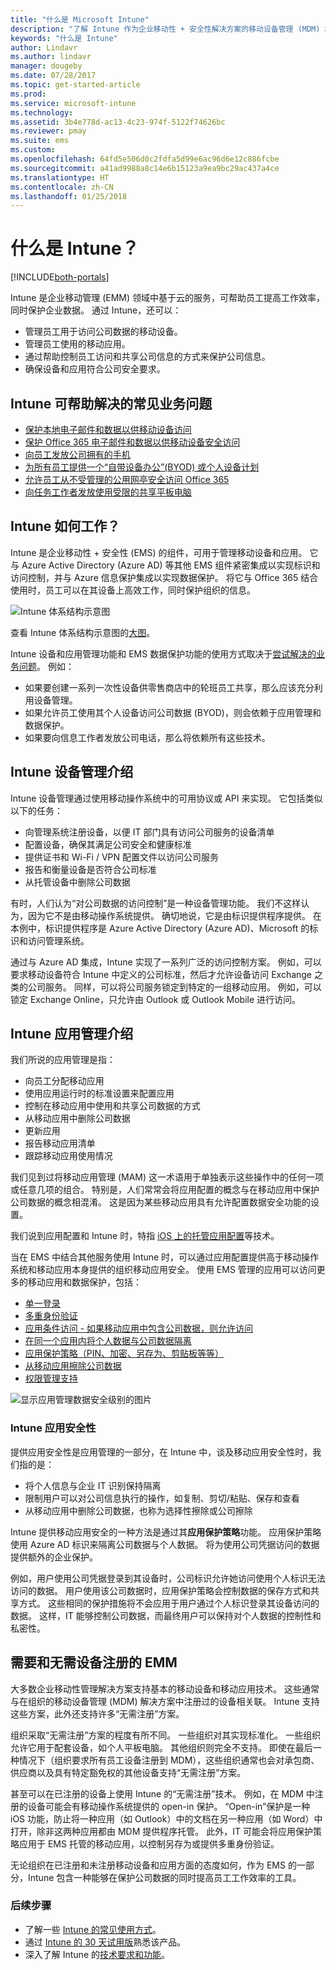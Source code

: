 ```yaml
---
title: "什么是 Microsoft Intune"
description: "了解 Intune 作为企业移动性 + 安全性解决方案的移动设备管理 (MDM) 和移动应用管理 (MAM) 组件的工作原理，以及它帮助保护公司数据的方式。"
keywords: "什么是 Intune"
author: Lindavr
ms.author: lindavr
manager: dougeby
ms.date: 07/28/2017
ms.topic: get-started-article
ms.prod: 
ms.service: microsoft-intune
ms.technology: 
ms.assetid: 3b4e778d-ac13-4c23-974f-5122f74626bc
ms.reviewer: pmay
ms.suite: ems
ms.custom: 
ms.openlocfilehash: 64fd5e506d0c2fdfa5d99e6ac96d6e12c886fcbe
ms.sourcegitcommit: a41ad9988a8c14e6b15123a9ea9bc29ac437a4ce
ms.translationtype: HT
ms.contentlocale: zh-CN
ms.lasthandoff: 01/25/2018
---
```

# <a name="what-is-intune"></a>什么是 Intune？

[!INCLUDE[both-portals](./includes/note-for-both-portals.md)]

Intune 是企业移动管理 (EMM) 领域中基于云的服务，可帮助员工提高工作效率，同时保护企业数据。 通过 Intune，还可以：
* 管理员工用于访问公司数据的移动设备。
* 管理员工使用的移动应用。
* 通过帮助控制员工访问和共享公司信息的方式来保护公司信息。
* 确保设备和应用符合公司安全要求。

## <a name="common-business-problems-that-intune-helps-solve"></a>Intune 可帮助解决的常见业务问题

* [保护本地电子邮件和数据以供移动设备访问](common-scenarios.md#protecting-your-on-premises-email-and-data-so-it-can-be-safely-accessed-by-mobile-devices)
* [保护 Office 365 电子邮件和数据以供移动设备安全访问](common-scenarios.md#protecting-your-office-365-email-and-data-so-it-can-be-safely-accessed-by-mobile-devices)
* [向员工发放公司拥有的手机](common-scenarios.md#issue-corporate-owned-phones-to-your-employees)
* [为所有员工提供一个“自带设备办公”(BYOD) 或个人设备计划](common-scenarios.md#offer-a-bring-your-own-device-program-to-all-employees)
* [允许员工从不受管理的公用网亭安全访问 Office 365](common-scenarios.md#enable-your-employees-to-securely-access-office-365-from-an-unmanaged-public-kiosk)
* [向任务工作者发放使用受限的共享平板电脑](common-scenarios.md#issue-limited-use-shared-tablets-to-your-employees)


## <a name="how-does-intune-work"></a>Intune 如何工作？
Intune 是企业移动性 + 安全性 (EMS) 的组件，可用于管理移动设备和应用。 它与 Azure Active Directory (Azure AD) 等其他 EMS 组件紧密集成以实现标识和访问控制，并与 Azure 信息保护集成以实现数据保护。 将它与 Office 365 结合使用时，员工可以在其设备上高效工作，同时保护组织的信息。

![Intune 体系结构示意图](./media/intunearch_sm.png)

查看 Intune 体系结构示意图的[大图](./media/intunearchitecture.svg)。

Intune 设备和应用管理功能和 EMS 数据保护功能的使用方式取决于[尝试解决的业务问题](#common-business-problems-that-intune-helps-solve)。 例如：
* 如果要创建一系列一次性设备供零售商店中的轮班员工共享，那么应该充分利用设备管理。
* 如果允许员工使用其个人设备访问公司数据 (BYOD)，则会依赖于应用管理和数据保护。  
* 如果要向信息工作者发放公司电话，那么将依赖所有这些技术。

## <a name="intune-device-management-explained"></a>Intune 设备管理介绍
Intune 设备管理通过使用移动操作系统中的可用协议或 API 来实现。 它包括类似以下的任务：
* 向管理系统注册设备，以便 IT 部门具有访问公司服务的设备清单
* 配置设备，确保其满足公司安全和健康标准
* 提供证书和 Wi-Fi / VPN 配置文件以访问公司服务
* 报告和衡量设备是否符合公司标准
* 从托管设备中删除公司数据  

有时，人们认为“对公司数据的访问控制”是一种设备管理功能。 我们不这样认为，因为它不是由移动操作系统提供。 确切地说，它是由标识提供程序提供。 在本例中，标识提供程序是 Azure Active Directory (Azure AD)、Microsoft 的标识和访问管理系统。  

通过与 Azure AD 集成，Intune 实现了一系列广泛的访问控制方案。 例如，可以要求移动设备符合 Intune 中定义的公司标准，然后才允许设备访问 Exchange 之类的公司服务。 同样，可以将公司服务锁定到特定的一组移动应用。 例如，可以锁定 Exchange Online，只允许由 Outlook 或 Outlook Mobile 进行访问。

## <a name="intune-app-management-explained"></a>Intune 应用管理介绍
我们所说的应用管理是指：
* 向员工分配移动应用
* 使用应用运行时的标准设置来配置应用
* 控制在移动应用中使用和共享公司数据的方式
* 从移动应用中删除公司数据   
* 更新应用
* 报告移动应用清单
* 跟踪移动应用使用情况

我们见到过将移动应用管理 (MAM) 这一术语用于单独表示这些操作中的任何一项或任意几项的组合。 特别是，人们常常会将应用配置的概念与在移动应用中保护公司数据的概念相混淆。 这是因为某些移动应用具有允许配置数据安全功能的设置。

我们说到应用配置和 Intune 时，特指 [iOS 上的托管应用配置](https://developer.apple.com/library/content/samplecode/sc2279/Introduction/Intro.html)等技术。

当在 EMS 中结合其他服务使用 Intune 时，可以通过应用配置提供高于移动操作系统和移动应用本身提供的组织移动应用安全。 使用 EMS 管理的应用可以访问更多的移动应用和数据保护，包括：

* [单一登录](https://docs.microsoft.com/azure/active-directory/active-directory-appssoaccess-whatis)  
*   [多重身份验证](https://docs.microsoft.com/multi-factor-authentication/multi-factor-authentication)
* [应用条件访问 - 如果移动应用中包含公司数据，则允许访问](app-based-conditional-access-intune.md)
* [在同一个应用内将个人数据与公司数据隔离](app-protection-policy.md)
* [应用保护策略（PIN、加密、另存为、剪贴板等等）](app-protection-policies.md)
* [从移动应用擦除公司数据](apps-selective-wipe.md)
* [权限管理支持](https://docs.microsoft.com/information-protection/understand-explore/what-is-azure-rms)

![显示应用管理数据安全级别的图片](./media/managing-mobile-apps.png)

### <a name="intune-app-security"></a>Intune 应用安全性
提供应用安全性是应用管理的一部分，在 Intune 中，谈及移动应用安全性时，我们指的是：
* 将个人信息与企业 IT 识别保持隔离
* 限制用户可以对公司信息执行的操作，如复制、剪切/粘贴、保存和查看
* 从移动应用中删除公司数据，也称为选择性擦除或公司擦除

Intune 提供移动应用安全的一种方法是通过其**应用保护策略**功能。 应用保护策略使用 Azure AD 标识来隔离公司数据与个人数据。 将为使用公司凭据访问的数据提供额外的企业保护。

例如，用户使用公司凭据登录到其设备时，公司标识允许她访问使用个人标识无法访问的数据。 用户使用该公司数据时，应用保护策略会控制数据的保存方式和共享方式。 这些相同的保护措施将不会应用于用户通过个人标识登录其设备访问的数据。 这样，IT 能够控制公司数据，而最终用户可以保持对个人数据的控制性和私密性。

## <a name="emm-with-and-without-device-enrollment"></a>需要和无需设备注册的 EMM
大多数企业移动性管理解决方案支持基本的移动设备和移动应用技术。 这些通常与在组织的移动设备管理 (MDM) 解决方案中注册过的设备相关联。 Intune 支持这些方案，此外还支持许多“无需注册”方案。  

组织采取“无需注册”方案的程度有所不同。 一些组织对其实现标准化。 一些组织允许它用于配套设备，如个人平板电脑。 其他组织则完全不支持。 即使在最后一种情况下（组织要求所有员工设备注册到 MDM），这些组织通常也会对承包商、供应商以及具有特定豁免权的其他设备支持“无需注册”方案。

甚至可以在已注册的设备上使用 Intune 的“无需注册”技术。 例如，在 MDM 中注册的设备可能会有移动操作系统提供的 open-in 保护。 “Open-in”保护是一种 iOS 功能，防止将一种应用（如 Outlook）中的文档在另一种应用（如 Word）中打开，除非这两种应用都由 MDM 提供程序托管。 此外，IT 可能会将应用保护策略应用于 EMS 托管的移动应用，以控制另存为或提供多重身份验证。

无论组织在已注册和未注册移动设备和应用方面的态度如何，作为 EMS 的一部分，Intune 包含一种能够在保护公司数据的同时提高员工工作效率的工具。



### <a name="next-steps"></a>后续步骤
* 了解一些 [Intune 的常见使用方式](common-scenarios.md)。
* 通过 [Intune 的 30 天试用版](free-trial-sign-up.md)熟悉该产品。
* 深入了解 Intune 的[技术要求和功能](supported-devices-browsers.md)。
